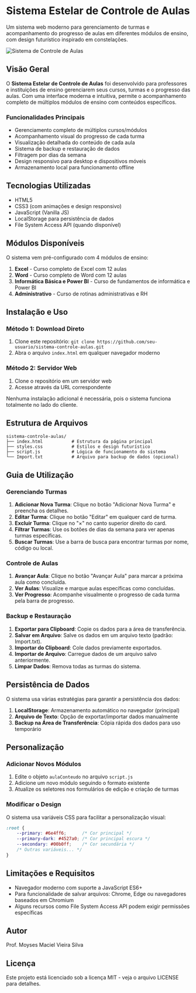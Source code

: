 # Sistema Estelar de Controle de Aulas

Um sistema web moderno para gerenciamento de turmas e acompanhamento do progresso de aulas em diferentes módulos de ensino, com design futurístico inspirado em constelações.

![Sistema de Controle de Aulas](https://placeholder-image.com/950x500)

## Visão Geral

O **Sistema Estelar de Controle de Aulas** foi desenvolvido para professores e instituições de ensino gerenciarem seus cursos, turmas e o progresso das aulas. Com uma interface moderna e intuitiva, permite o acompanhamento completo de múltiplos módulos de ensino com conteúdos específicos.

### Funcionalidades Principais

- Gerenciamento completo de múltiplos cursos/módulos
- Acompanhamento visual do progresso de cada turma
- Visualização detalhada do conteúdo de cada aula
- Sistema de backup e restauração de dados
- Filtragem por dias da semana
- Design responsivo para desktop e dispositivos móveis
- Armazenamento local para funcionamento offline

## Tecnologias Utilizadas

- HTML5
- CSS3 (com animações e design responsivo)
- JavaScript (Vanilla JS)
- LocalStorage para persistência de dados
- File System Access API (quando disponível)

## Módulos Disponíveis

O sistema vem pré-configurado com 4 módulos de ensino:

1. **Excel** - Curso completo de Excel com 12 aulas
2. **Word** - Curso completo de Word com 12 aulas
3. **Informática Básica e Power BI** - Curso de fundamentos de informática e Power BI
4. **Administrativo** - Curso de rotinas administrativas e RH

## Instalação e Uso

### Método 1: Download Direto
1. Clone este repositório: `git clone https://github.com/seu-usuario/sistema-controle-aulas.git`
2. Abra o arquivo `index.html` em qualquer navegador moderno

### Método 2: Servidor Web
1. Clone o repositório em um servidor web
2. Acesse através da URL correspondente

Nenhuma instalação adicional é necessária, pois o sistema funciona totalmente no lado do cliente.

## Estrutura de Arquivos

```
sistema-controle-aulas/
├── index.html           # Estrutura da página principal
├── styles.css           # Estilos e design futurístico
├── script.js            # Lógica de funcionamento do sistema
└── Import.txt           # Arquivo para backup de dados (opcional)
```

## Guia de Utilização

### Gerenciando Turmas

1. **Adicionar Nova Turma**: Clique no botão "Adicionar Nova Turma" e preencha os detalhes.
2. **Editar Turma**: Clique no botão "Editar" em qualquer card de turma.
3. **Excluir Turma**: Clique no "×" no canto superior direito do card.
4. **Filtrar Turmas**: Use os botões de dias da semana para ver apenas turmas específicas.
5. **Buscar Turmas**: Use a barra de busca para encontrar turmas por nome, código ou local.

### Controle de Aulas

1. **Avançar Aula**: Clique no botão "Avançar Aula" para marcar a próxima aula como concluída.
2. **Ver Aulas**: Visualize e marque aulas específicas como concluídas.
3. **Ver Progresso**: Acompanhe visualmente o progresso de cada turma pela barra de progresso.

### Backup e Restauração

1. **Exportar para Clipboard**: Copie os dados para a área de transferência.
2. **Salvar em Arquivo**: Salve os dados em um arquivo texto (padrão: Import.txt).
3. **Importar do Clipboard**: Cole dados previamente exportados.
4. **Importar de Arquivo**: Carregue dados de um arquivo salvo anteriormente.
5. **Limpar Dados**: Remova todas as turmas do sistema.

## Persistência de Dados

O sistema usa várias estratégias para garantir a persistência dos dados:

1. **LocalStorage**: Armazenamento automático no navegador (principal)
2. **Arquivo de Texto**: Opção de exportar/importar dados manualmente
3. **Backup na Área de Transferência**: Cópia rápida dos dados para uso temporário

## Personalização

### Adicionar Novos Módulos

1. Edite o objeto `aulaConteudo` no arquivo `script.js`
2. Adicione um novo módulo seguindo o formato existente
3. Atualize os seletores nos formulários de edição e criação de turmas

### Modificar o Design

O sistema usa variáveis CSS para facilitar a personalização visual:

```css
:root {
    --primary: #6e4ff6;      /* Cor principal */
    --primary-dark: #4527a0; /* Cor principal escura */
    --secondary: #00b0ff;    /* Cor secundária */
    /* Outras variáveis... */
}
```

## Limitações e Requisitos

- Navegador moderno com suporte a JavaScript ES6+
- Para funcionalidade de salvar arquivos: Chrome, Edge ou navegadores baseados em Chromium
- Alguns recursos como File System Access API podem exigir permissões específicas

## Autor

Prof. Moyses Maciel Vieira Silva

## Licença

Este projeto está licenciado sob a licença MIT - veja o arquivo LICENSE para detalhes.
